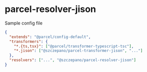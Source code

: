 # parcel-resolver-jison

Sample config file
```json
{
  "extends": "@parcel/config-default",
  "transformers": {
    "*.{ts,tsx}": ["@parcel/transformer-typescript-tsc"],
    "*.jison": ["@szczepano/parcel-transformer-jison", "..."]
  },
  "resolvers": ["...", "@szczepano/parcel-resolver-jison"]
}
```
